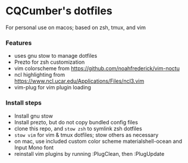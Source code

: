 # CQCumber's dotfiles
For personal use on macos; based on zsh, tmux, and vim

### Features
- uses gnu stow to manage dotfiles
- Prezto for zsh customization
- vim colorscheme from https://github.com/noahfrederick/vim-noctu 
- ncl highlighting from https://www.ncl.ucar.edu/Applications/Files/ncl3.vim
- vim-plug for vim plugin loading

### Install steps
- Install gnu stow
- Install prezto, but do not copy bundled config files
- clone this repo, and `stow zsh` to symlink zsh dotfiles
- `stow vim` for vim & tmux dotfiles; stow others as necessary
- on mac, use included custom color scheme materialshell-ocean and Input Mono font
- reinstall vim plugins by running :PlugClean, then :PlugUpdate

